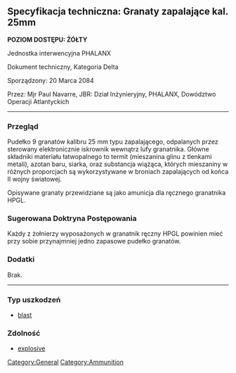## Specyfikacja techniczna: Granaty zapalające kal. 25mm

**POZIOM DOSTĘPU: ŻÓŁTY**

Jednostka interwencyjna PHALANX

Dokument techniczny, Kategoria Delta

Sporządzony: 20 Marca 2084

Przez: Mjr Paul Navarre, JBR: Dział Inżynieryjny, PHALANX, Dowództwo
Operacji Atlantyckich

------------------------------------------------------------------------

### Przegląd

Pudełko 9 granatów kalibru 25 mm typu zapalającego, odpalanych przez
sterowany elektronicznie iskrownik wewnątrz lufy granatnika. Główne
składniki materiału łatwopalnego to termit (mieszanina glinu z tlenkami
metali), azotan baru, siarka, oraz substancja wiążąca, których
mieszaniny w różnych proporcjach są wykorzystywane w broniach
zapalających od końca II wojny światowej.

Opisywane granaty przewidziane są jako amunicja dla ręcznego granatnika
HPGL.

### Sugerowana Doktryna Postępowania

Każdy z żołnierzy wyposażonych w granatnik ręczny HPGL powinien mieć
przy sobie przynajmniej jedno zapasowe pudełko granatów.

### Dodatki

Brak.

------------------------------------------------------------------------

### Typ uszkodzeń

- [blast](Damage/blast "wikilink")

### Zdolność

- [explosive](Skills/explosive "wikilink")

[Category:General](Category:General "wikilink")
[Category:Ammunition](Category:Ammunition "wikilink")
